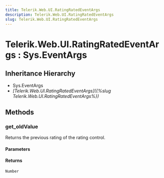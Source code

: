 ```yaml
---
title: Telerik.Web.UI.RatingRatedEventArgs
description: Telerik.Web.UI.RatingRatedEventArgs
slug: Telerik.Web.UI.RatingRatedEventArgs
---
```


# Telerik.Web.UI.RatingRatedEventArgs : Sys.EventArgs 

## Inheritance Hierarchy

* Sys.EventArgs
* *[Telerik.Web.UI.RatingRatedEventArgs]({%slug Telerik.Web.UI.RatingRatedEventArgs%})*


## Methods

###  get_oldValue

Returns the previous rating of the rating control.

#### Parameters

#### Returns

`Number` 

